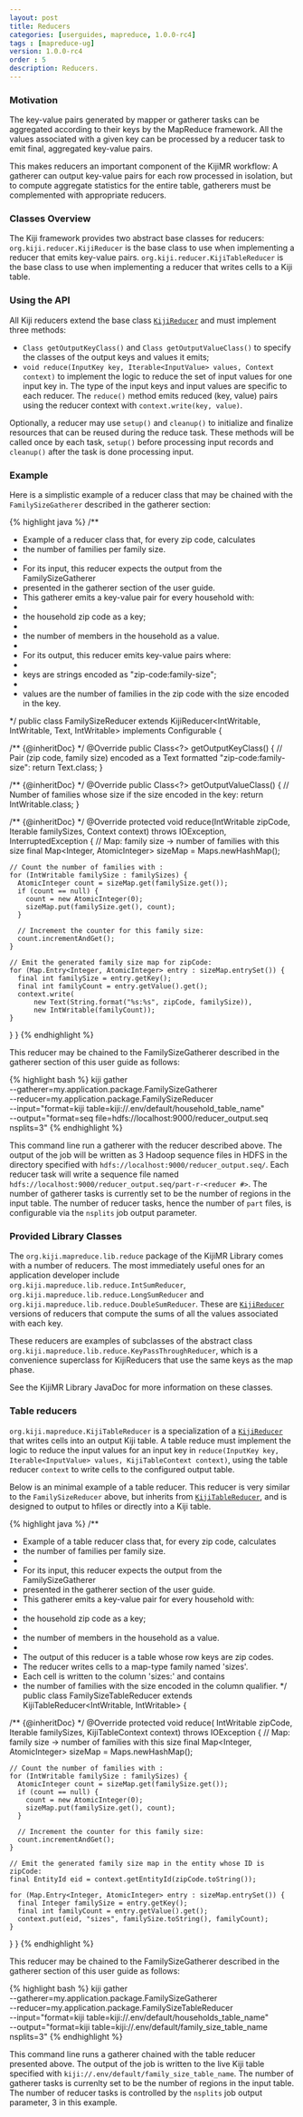 ```yaml
---
layout: post
title: Reducers
categories: [userguides, mapreduce, 1.0.0-rc4]
tags : [mapreduce-ug]
version: 1.0.0-rc4
order : 5
description: Reducers.
---
```


### Motivation

The key-value pairs generated by mapper or gatherer tasks can be aggregated according to their keys by the MapReduce framework.
All the values associated with a given key can be processed by a reducer task to emit final, aggregated key-value pairs.

This makes reducers an important component of the KijiMR workflow:
A gatherer can output key-value pairs for each row processed in isolation,
but to compute aggregate statistics for the entire table,
gatherers must be complemented with appropriate reducers.

### Classes Overview

The Kiji framework provides two abstract base classes for reducers:
`org.kiji.reducer.KijiReducer` is the base class to use when implementing a reducer that emits key-value pairs.
`org.kiji.reducer.KijiTableReducer` is the base class to use when implementing a reducer that writes cells to a Kiji table.

### Using the API

All Kiji reducers extend the base class [`KijiReducer`]({{site.api_mr_rc4}}/KijiReducer.html) and must implement three methods:
*  `Class getOutputKeyClass()` and `Class getOutputValueClass()` to specify the classes of the output keys and values it emits;
*  `void reduce(InputKey key, Iterable<InputValue> values, Context context)` to implement the logic to reduce the set of input values for one input key in.
   The type of the input keys and input values are specific to each reducer.
   The `reduce()` method emits reduced (key, value) pairs using the reducer context with `context.write(key, value)`.

Optionally, a reducer may use `setup()` and `cleanup()` to initialize and finalize resources that can be reused during the reduce task.
These methods will be called once by each task, `setup()` before processing input records and `cleanup()` after the task is done processing input.

### Example

Here is a simplistic example of a reducer class that may be chained with the `FamilySizeGatherer` described in the gatherer section:

{% highlight java %}
/**
 * Example of a reducer class that, for every zip code, calculates
 * the number of families per family size.
 *
 * For its input, this reducer expects the output from the FamilySizeGatherer
 * presented in the gatherer section of the user guide.
 * This gatherer emits a key-value pair for every household with:
 *   <li> the household zip code as a key;
 *   <li> the number of members in the household as a value.
 *
 * For its output, this reducer emits key-value pairs where:
 *   <li> keys are strings encoded as "zip-code:family-size";
 *   <li> values are the number of families in the zip code with the size encoded in the key.
 */
public class FamilySizeReducer
    extends KijiReducer<IntWritable, IntWritable, Text, IntWritable>
    implements Configurable {

  /** {@inheritDoc} */
  @Override
  public Class<?> getOutputKeyClass() {
    // Pair (zip code, family size) encoded as a Text formatted "zip-code:family-size":
    return Text.class;
  }

  /** {@inheritDoc} */
  @Override
  public Class<?> getOutputValueClass() {
    // Number of families whose size if the size encoded in the key:
    return IntWritable.class;
  }

  /** {@inheritDoc} */
  @Override
  protected void reduce(IntWritable zipCode, Iterable<IntWritable> familySizes, Context context)
      throws IOException, InterruptedException {
    // Map: family size -> number of families with this size
    final Map<Integer, AtomicInteger> sizeMap = Maps.newHashMap();

    // Count the number of families with :
    for (IntWritable familySize : familySizes) {
      AtomicInteger count = sizeMap.get(familySize.get());
      if (count == null) {
        count = new AtomicInteger(0);
        sizeMap.put(familySize.get(), count);
      }

      // Increment the counter for this family size:
      count.incrementAndGet();
    }

    // Emit the generated family size map for zipCode:
    for (Map.Entry<Integer, AtomicInteger> entry : sizeMap.entrySet()) {
      final int familySize = entry.getKey();
      final int familyCount = entry.getValue().get();
      context.write(
          new Text(String.format("%s:%s", zipCode, familySize)),
          new IntWritable(familyCount));
    }
  }
}
{% endhighlight %}

This reducer may be chained to the FamilySizeGatherer described in the gatherer section of this user guide as follows:

{% highlight bash %}
kiji gather \
    --gatherer=my.application.package.FamilySizeGatherer \
    --reducer=my.application.package.FamilySizeReducer \
    --input="format=kiji table=kiji://.env/default/household_table_name" \
    --output="format=seq file=hdfs://localhost:9000/reducer_output.seq nsplits=3"
{% endhighlight %}

This command line run a gatherer with the reducer described above.
The output of the job will be written as 3 Hadoop sequence files in HDFS in the directory specified with `hdfs://localhost:9000/reducer_output.seq/`.
Each reducer task will write a sequence file named `hdfs://localhost:9000/reducer_output.seq/part-r-<reducer #>`.
The number of gatherer tasks is currently set to be the number of regions in the input table.
The number of reducer tasks, hence the number of `part` files, is configurable via the `nsplits` job output parameter.


### Provided Library Classes

The `org.kiji.mapreduce.lib.reduce` package of the KijiMR Library comes with a number of reducers.
The most immediately useful ones for an application developer include `org.kiji.mapreduce.lib.reduce.IntSumReducer`,
`org.kiji.mapreduce.lib.reduce.LongSumReducer` and `org.kiji.mapreduce.lib.reduce.DoubleSumReducer`.
These are [`KijiReducer`]({{site.api_mr_rc4}}/KijiReducer.html) versions of reducers that compute the sums of all the values associated with each key.

These reducers are examples of subclasses of the abstract class `org.kiji.mapreduce.lib.reduce.KeyPassThroughReducer`,
which is a convenience superclass for KijiReducers that use the same keys as the map phase.

See the KijiMR Library JavaDoc for more information on these classes.

### <a id="ref.table_reducer"> Table reducers </a>

`org.kiji.mapreduce.KijiTableReducer` is a specialization of a [`KijiReducer`]({{site.api_mr_rc4}}/KijiReducer.html) that writes cells
into an output Kiji table.
A table reduce must implement the logic to reduce the input values for an input key in
`reduce(InputKey key, Iterable<InputValue> values, KijiTableContext context)`,
using the table reducer `context` to write cells to the configured output table.

Below is an minimal example of a table reducer. This reducer is very similar to the
`FamilySizeReducer` above, but inherits from [`KijiTableReducer`]({{site.api_mr_rc4}}/KijiTableReducer.html), and is designed to output
to hfiles or directly into a Kiji table.

{% highlight java %}
/**
 * Example of a table reducer class that, for every zip code, calculates
 * the number of families per family size.
 *
 * For its input, this reducer expects the output from the FamilySizeGatherer
 * presented in the gatherer section of the user guide.
 * This gatherer emits a key-value pair for every household with:
 *   <li> the household zip code as a key;
 *   <li> the number of members in the household as a value.
 *
 * The output of this reducer is a table whose row keys are zip codes.
 * The reducer writes cells to a map-type family named 'sizes'.
 * Each cell is written to the column 'sizes:<family-size>' and contains
 * the number of families with the size encoded in the column qualifier.
 */
public class FamilySizeTableReducer
    extends KijiTableReducer<IntWritable, IntWritable> {

  /** {@inheritDoc} */
  @Override
  protected void reduce(
      IntWritable zipCode, Iterable<IntWritable> familySizes, KijiTableContext context)
      throws IOException {
    // Map: family size -> number of families with this size
    final Map<Integer, AtomicInteger> sizeMap = Maps.newHashMap();

    // Count the number of families with :
    for (IntWritable familySize : familySizes) {
      AtomicInteger count = sizeMap.get(familySize.get());
      if (count == null) {
        count = new AtomicInteger(0);
        sizeMap.put(familySize.get(), count);
      }

      // Increment the counter for this family size:
      count.incrementAndGet();
    }

    // Emit the generated family size map in the entity whose ID is zipCode:
    final EntityId eid = context.getEntityId(zipCode.toString());

    for (Map.Entry<Integer, AtomicInteger> entry : sizeMap.entrySet()) {
      final Integer familySize = entry.getKey();
      final int familyCount = entry.getValue().get();
      context.put(eid, "sizes", familySize.toString(), familyCount);
    }
  }
}
{% endhighlight %}

This reducer may be chained to the FamilySizeGatherer described in the gatherer section of this user guide as follows:

{% highlight bash %}
kiji gather \
    --gatherer=my.application.package.FamilySizeGatherer \
    --reducer=my.application.package.FamilySizeTableReducer \
    --input="format=kiji table=kiji://.env/default/households_table_name" \
    --output="format=kiji table=kiji://.env/default/family_size_table_name nsplits=3"
{% endhighlight %}

This command line runs a gatherer chained with the table reducer presented above.
The output of the job is written to the live Kiji table specified with `kiji://.env/default/family_size_table_name`.
The number of gatherer tasks is currenlty set to be the number of regions in the input table.
The number of reducer tasks is controlled by the `nsplits` job output parameter, 3 in this example.
